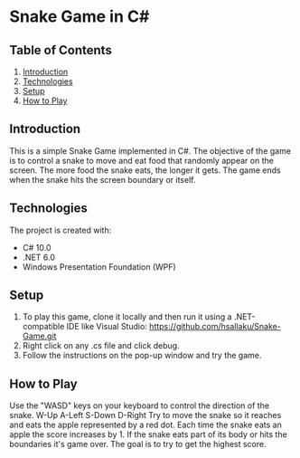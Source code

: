 # Snake Game in C#

## Table of Contents
1. [Introduction](#introduction)
2. [Technologies](#technologies)
3. [Setup](#setup)
4. [How to Play](#howtoplay)

## Introduction

This is a simple Snake Game implemented in C#. The objective of the game is to control a snake to move and eat food that randomly appear on the screen. The more food the snake eats, the longer it gets. The game ends when the snake hits the screen boundary or itself.

## Technologies

The project is created with:
* C# 10.0
* .NET 6.0
* Windows Presentation Foundation (WPF)

## Setup

1) To play this game, clone it locally and then run it using a .NET-compatible IDE like Visual Studio:
https://github.com/hsallaku/Snake-Game.git
2) Right click on any .cs file and click debug.
3) Follow the instructions on the pop-up window and try the game.

## How to Play
Use the "WASD" keys on your keyboard to control the direction of the snake.
W-Up A-Left S-Down D-Right
Try to move the snake so it reaches and eats the apple represented by a red dot.
Each time the snake eats an apple the score increases by 1.
If the snake eats part of its body or hits the boundaries it's game over.
The goal is to try to get the highest score.
